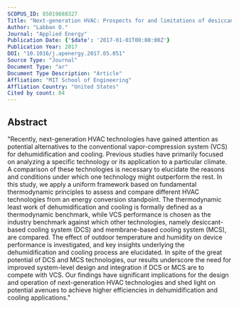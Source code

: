 ```yaml
---
SCOPUS_ID: 85019888327
Title: "Next-generation HVAC: Prospects for and limitations of desiccant and membrane-based dehumidification and cooling"
Author: "Labban O."
Journal: "Applied Energy"
Publication Date: {'$date': '2017-01-01T00:00:00Z'}
Publication Year: 2017
DOI: "10.1016/j.apenergy.2017.05.051"
Source Type: "Journal"
Document Type: "ar"
Document Type Description: "Article"
Affliation: "MIT School of Engineering"
Affliation Country: "United States"
Cited by count: 84
---
```


## Abstract
"Recently, next-generation HVAC technologies have gained attention as potential alternatives to the conventional vapor-compression system (VCS) for dehumidification and cooling. Previous studies have primarily focused on analyzing a specific technology or its application to a particular climate. A comparison of these technologies is necessary to elucidate the reasons and conditions under which one technology might outperform the rest. In this study, we apply a uniform framework based on fundamental thermodynamic principles to assess and compare different HVAC technologies from an energy conversion standpoint. The thermodynamic least work of dehumidification and cooling is formally defined as a thermodynamic benchmark, while VCS performance is chosen as the industry benchmark against which other technologies, namely desiccant-based cooling system (DCS) and membrane-based cooling system (MCS), are compared. The effect of outdoor temperature and humidity on device performance is investigated, and key insights underlying the dehumidification and cooling process are elucidated. In spite of the great potential of DCS and MCS technologies, our results underscore the need for improved system-level design and integration if DCS or MCS are to compete with VCS. Our findings have significant implications for the design and operation of next-generation HVAC technologies and shed light on potential avenues to achieve higher efficiencies in dehumidification and cooling applications."
